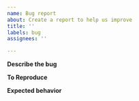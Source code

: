 ```yaml
---
name: Bug report
about: Create a report to help us improve
title: ''
labels: bug
assignees: ''

---
```


**Describe the bug**


**To Reproduce**


**Expected behavior**

